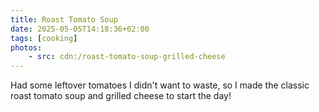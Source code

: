 ```yaml
---
title: Roast Tomato Soup
date: 2025-05-05T14:18:36+02:00
tags: [cooking]
photos:
    - src: cdn:/roast-tomato-soup-grilled-cheese
---
```


Had some leftover tomatoes I didn't want to waste, so I made the classic roast tomato soup and grilled cheese to start the day!
